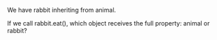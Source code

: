 We have rabbit inheriting from animal.

If we call rabbit.eat(), which object receives the full property: animal or rabbit?
